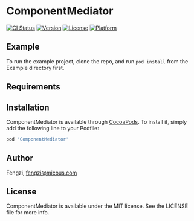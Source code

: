 # ComponentMediator

[![CI Status](https://img.shields.io/travis/Fengzi/ComponentMediator.svg?style=flat)](https://travis-ci.org/Fengzi/ComponentMediator)
[![Version](https://img.shields.io/cocoapods/v/ComponentMediator.svg?style=flat)](https://cocoapods.org/pods/ComponentMediator)
[![License](https://img.shields.io/cocoapods/l/ComponentMediator.svg?style=flat)](https://cocoapods.org/pods/ComponentMediator)
[![Platform](https://img.shields.io/cocoapods/p/ComponentMediator.svg?style=flat)](https://cocoapods.org/pods/ComponentMediator)

## Example

To run the example project, clone the repo, and run `pod install` from the Example directory first.

## Requirements

## Installation

ComponentMediator is available through [CocoaPods](https://cocoapods.org). To install
it, simply add the following line to your Podfile:

```ruby
pod 'ComponentMediator'
```

## Author

Fengzi, fengzi@micous.com

## License

ComponentMediator is available under the MIT license. See the LICENSE file for more info.
